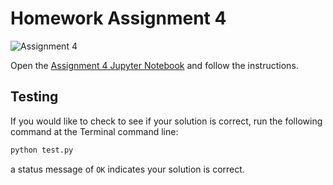 # Homework Assignment 4

![Assignment 4](https://github.com/PGE392K/assignment4/workflows/.github/workflows/main.yml/badge.svg)

Open the [Assignment 4 Jupyter Notebook](assignment4.ipynb) and follow the instructions.

## Testing

If you would like to check to see if your solution is correct, run the following command at the Terminal command line:

```bash
python test.py
```

a status message of `OK` indicates your solution is correct.
